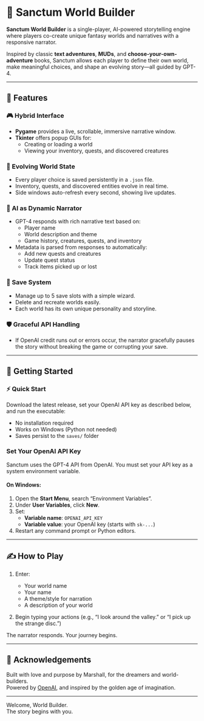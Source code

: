 # 🌌 Sanctum World Builder

**Sanctum World Builder** is a single-player, AI-powered storytelling engine where players co-create unique fantasy worlds and narratives with a responsive narrator.

Inspired by classic **text adventures**, **MUDs**, and **choose-your-own-adventure** books, Sanctum allows each player to define their own world, make meaningful choices, and shape an evolving story—all guided by GPT-4.

---

## 🧠 Features

### 🎮 Hybrid Interface
- **Pygame** provides a live, scrollable, immersive narrative window.
- **Tkinter** offers popup GUIs for:
  - Creating or loading a world
  - Viewing your inventory, quests, and discovered creatures

### 🌱 Evolving World State
- Every player choice is saved persistently in a `.json` file.
- Inventory, quests, and discovered entities evolve in real time.
- Side windows auto-refresh every second, showing live updates.

### 📖 AI as Dynamic Narrator
- GPT-4 responds with rich narrative text based on:
  - Player name
  - World description and theme
  - Game history, creatures, quests, and inventory
- Metadata is parsed from responses to automatically:
  - Add new quests and creatures
  - Update quest status
  - Track items picked up or lost

### 💾 Save System
- Manage up to 5 save slots with a simple wizard.
- Delete and recreate worlds easily.
- Each world has its own unique personality and storyline.

### 🛡️ Graceful API Handling
- If OpenAI credit runs out or errors occur, the narrator gracefully pauses the story without breaking the game or corrupting your save.

---

## 🚀 Getting Started

### ⚡️ Quick Start

Download the latest release, set your OpenAI API key as described below, and run the executable:

- No installation required
- Works on Windows (Python not needed)
- Saves persist to the `saves/` folder

### Set Your OpenAI API Key

Sanctum uses the GPT-4 API from OpenAI. You must set your API key as a system environment variable.

#### On Windows:
1. Open the **Start Menu**, search “Environment Variables”.
2. Under **User Variables**, click **New**.
3. Set:
   - **Variable name**: `OPENAI_API_KEY`
   - **Variable value**: your OpenAI key (starts with `sk-...`)
4. Restart any command prompt or Python editors.

---

## ✍️ How to Play

1. Enter:
   - Your world name
   - Your name
   - A theme/style for narration
   - A description of your world

4. Begin typing your actions (e.g., “I look around the valley.” or “I pick up the strange disc.”)

The narrator responds. Your journey begins.

---

## 🤝 Acknowledgements

Built with love and purpose by Marshall, for the dreamers and world-builders.  
Powered by [OpenAI](https://openai.com), and inspired by the golden age of imagination.

---

Welcome, World Builder.  
The story begins with you.
